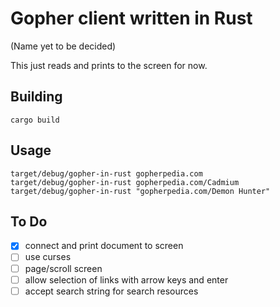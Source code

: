 # Gopher client written in Rust

(Name yet to be decided)

This just reads and prints to the screen for now.

## Building

```
cargo build
```

## Usage

```
target/debug/gopher-in-rust gopherpedia.com
target/debug/gopher-in-rust gopherpedia.com/Cadmium
target/debug/gopher-in-rust "gopherpedia.com/Demon Hunter"
```

## To Do

- [x] connect and print document to screen
- [ ] use curses
- [ ] page/scroll screen
- [ ] allow selection of links with arrow keys and enter
- [ ] accept search string for search resources
